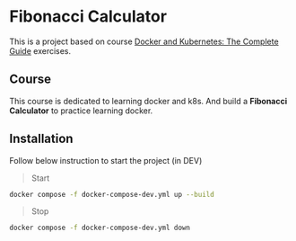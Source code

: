 # Fibonacci Calculator

This is a project based on course [Docker and Kubernetes: The Complete Guide](https://www.udemy.com/course/docker-and-kubernetes-the-complete-guide/) exercises.

## Course

This course is dedicated to learning docker and k8s. And build a **Fibonacci Calculator** to practice learning docker.

## Installation

Follow below instruction to start the project (in DEV)

> Start

```bash
docker compose -f docker-compose-dev.yml up --build
```

> Stop

```bash
docker compose -f docker-compose-dev.yml down
```
